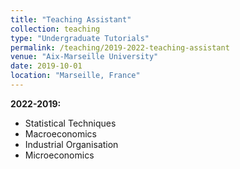```yaml
---
title: "Teaching Assistant"
collection: teaching
type: "Undergraduate Tutorials"
permalink: /teaching/2019-2022-teaching-assistant
venue: "Aix-Marseille University"
date: 2019-10-01 
location: "Marseille, France"
---
```


<b>2022-2019:</b> 
* Statistical Techniques 
* Macroeconomics
* Industrial Organisation
* Microeconomics


